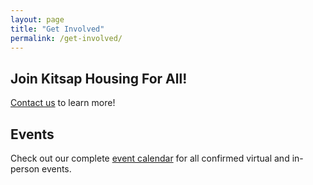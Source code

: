 ```yaml
---
layout: page
title: "Get Involved"
permalink: /get-involved/
---
```


<h2>Join Kitsap Housing For All!</h2>

[Contact us](mailto:kitsapforall@gmail.com) to learn more!

<h2>Events</h2>

Check out our complete [event calendar](../calendar) for all confirmed virtual and in-person events.
